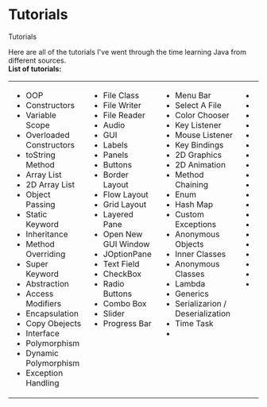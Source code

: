 # Tutorials

Tutorials</br>

Here are all of the tutorials I've went through the time learning Java from different sources.</br>
<b>List of tutorials:</b></br>
<table>
    <tr>
        <td valign="top">
            <ul>
                <li>OOP</li>
                <li>Constructors</li>
				<li>Variable Scope</li>
				<li>Overloaded Constructors</li>
				<li>toString Method</li>
				<li>Array List</li>
				<li>2D Array List</li>
				<li>Object Passing</li>
				<li>Static Keyword</li>
				<li>Inheritance</li>
				<li>Method Overriding</li>
				<li>Super Keyword</li>
				<li>Abstraction</li>
				<li>Access Modifiers</li>
				<li>Encapsulation</li>
				<li>Copy Obejects</li>
				<li>Interface</li>
				<li>Polymorphism</li>
				<li>Dynamic Polymorphism</li>
				<li>Exception Handling</li>
            </ul>
        </td>
        <td valign="top">
            <ul>
                <li>File Class</li>
				<li>File Writer</li>
                <li>File Reader</li>
                <li>Audio</li>
				<li>GUI</li>
                <li>Labels</li>
				<li>Panels</li>
                <li>Buttons</li>
				<li>Border Layout</li>
                <li>Flow Layout</li>
				<li>Grid Layout</li>
                <li>Layered Pane</li>
				<li>Open New GUI Window</li>
                <li>JOptionPane</li>
				<li>Text Field</li>
                <li>CheckBox</li>
				<li>Radio Buttons</li>
                <li>Combo Box</li>
				<li>Slider</li>
                <li>Progress Bar</li>
            </ul>
        </td>
        <td valign="top">
            <ul>
                <li>Menu Bar</li>
                <li>Select A File</li>
				<li>Color Chooser</li>
                <li>Key Listener</li>
                <li>Mouse Listener</li>
                <li>Key Bindings</li>
                <li>2D Graphics</li>
                <li>2D Animation</li>
                <li>Method Chaining</li>
                <li>Enum</li>
                <li>Hash Map</li>
                <li>Custom Exceptions</li>
                <li>Anonymous Objects</li>
                <li>Inner Classes</li>
                <li>Anonymous Classes</li>
                <li>Lambda</li>
                <li>Generics</li>
                <li>Serializarion / Deserialization</li>
                <li>Time Task</li>
                <li></li>
            </ul>
        </td>
        <td valign="top">
            <ul>
                <li></li>
                <li></li>
				<li></li>
                <li></li>
                <li></li>
                <li></li>
                <li></li>
                <li></li>
                <li></li>
                <li></li>
                <li></li>
                <li></li>
                <li></li>
                <li></li>
                <li></li>
                <li></li>
                <li></li>
                <li></li>
                <li></li>
                <li></li>
            </ul>
        </td>
    </tr>
</table>